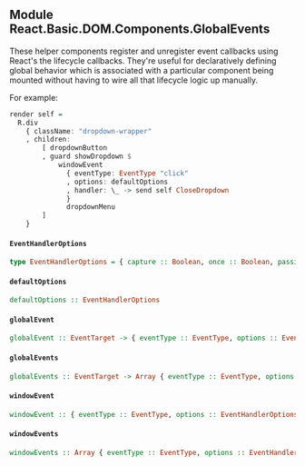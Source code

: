 ## Module React.Basic.DOM.Components.GlobalEvents

These helper components register and unregister event callbacks
using React's the lifecycle callbacks. They're useful for
declaratively defining global behavior which is associated with
a particular component being mounted without having to wire
all that lifecycle logic up manually.

For example:

```purs
render self =
  R.div
    { className: "dropdown-wrapper"
    , children:
        [ dropdownButton
        , guard showDropdown $
            windowEvent
              { eventType: EventType "click"
              , options: defaultOptions
              , handler: \_ -> send self CloseDropdown
              }
              dropdownMenu
        ]
    }
```

#### `EventHandlerOptions`

``` purescript
type EventHandlerOptions = { capture :: Boolean, once :: Boolean, passive :: Boolean }
```

#### `defaultOptions`

``` purescript
defaultOptions :: EventHandlerOptions
```

#### `globalEvent`

``` purescript
globalEvent :: EventTarget -> { eventType :: EventType, options :: EventHandlerOptions, handler :: Event -> Effect Unit } -> JSX -> JSX
```

#### `globalEvents`

``` purescript
globalEvents :: EventTarget -> Array { eventType :: EventType, options :: EventHandlerOptions, handler :: Event -> Effect Unit } -> JSX -> JSX
```

#### `windowEvent`

``` purescript
windowEvent :: { eventType :: EventType, options :: EventHandlerOptions, handler :: Event -> Effect Unit } -> JSX -> JSX
```

#### `windowEvents`

``` purescript
windowEvents :: Array { eventType :: EventType, options :: EventHandlerOptions, handler :: Event -> Effect Unit } -> JSX -> JSX
```


